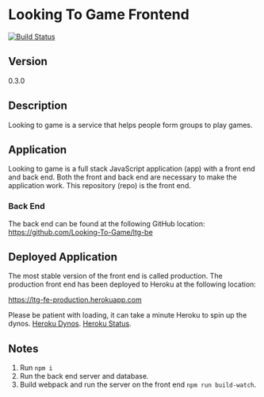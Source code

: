 # Looking To Game Frontend

[![Build Status](https://travis-ci.org/Looking-To-Game/ltg-fe.svg?branch=master)](https://travis-ci.org/Looking-To-Game/ltg-fe)

## Version
0.3.0

## Description
Looking to game is a service that helps people form groups to play games.

## Application
Looking to game is a full stack JavaScript application (app) with a front end and back end. Both the front and back end are necessary to make the application work. This repository (repo) is the front end.

### Back End
The back end can be found at the following GitHub location:
https://github.com/Looking-To-Game/ltg-be

## Deployed Application

The most stable version of the front end is called production. The production front end has been deployed to Heroku at the following location:

https://ltg-fe-production.herokuapp.com

Please be patient with loading, it can take a minute Heroku to spin up the dynos. [Heroku Dynos](https://www.heroku.com/dynos). [Heroku Status](https://status.heroku.com).

## Notes
1. Run `npm i`
1. Run the back end server and database.
1. Build webpack and run the server on the front end `npm run build-watch`.
